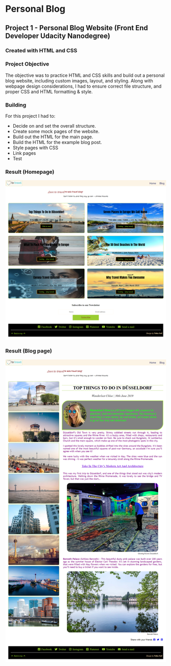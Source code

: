 # Personal Blog 

## Project 1 - Personal Blog Website (Front End Developer Udacity Nanodegree)

### Created with HTML and CSS

### Project Objective
The objective was to practice HTML and CSS skills and build out a personal blog website, including custom images, layout, and styling. Along with webpage design considerations, I had to ensure correct file structure, and proper CSS and HTML formatting & style.

### Building
For this project I had to: 
* Decide on and set the overall structure. 
* Create some mock pages of the website. 
* Build out the HTML for the main page. 
* Build the HTML for the example blog post. 
* Style pages with CSS
* Link pages
* Test


### Result (Homepage) 
<img src='screenshots/homepage.png'>

### Result (Blog page) 
<img src='screenshots/blog.png'>

